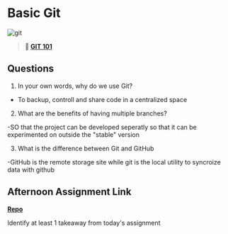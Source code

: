 # Basic Git

![git](https://git-scm.com/images/branching-illustration@2x.png)

> **📖 [GIT 101](https://codeworksacademy.com/fs-student-guide/resources/wk1/01-GIT)**

## Questions

1. In your own words, why do we use Git?

- To backup, controll and share code in a centralized space

2. What are the benefits of having multiple branches?

-SO that the project can be developed seperatly so that it can be experimented on outside the "stable" version

3. What is the difference between Git and GitHub

-GitHub is the remote storage site while git is the local utility to syncroize data with github

## Afternoon Assignment Link

**[Repo](https://randyhall91.github.io/day-1/)**

Identify at least 1 takeaway from today's assignment
